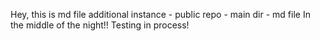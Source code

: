 Hey, this is md file
additional instance - public repo - main dir - md file
In the middle of the night!! Testing in process!
